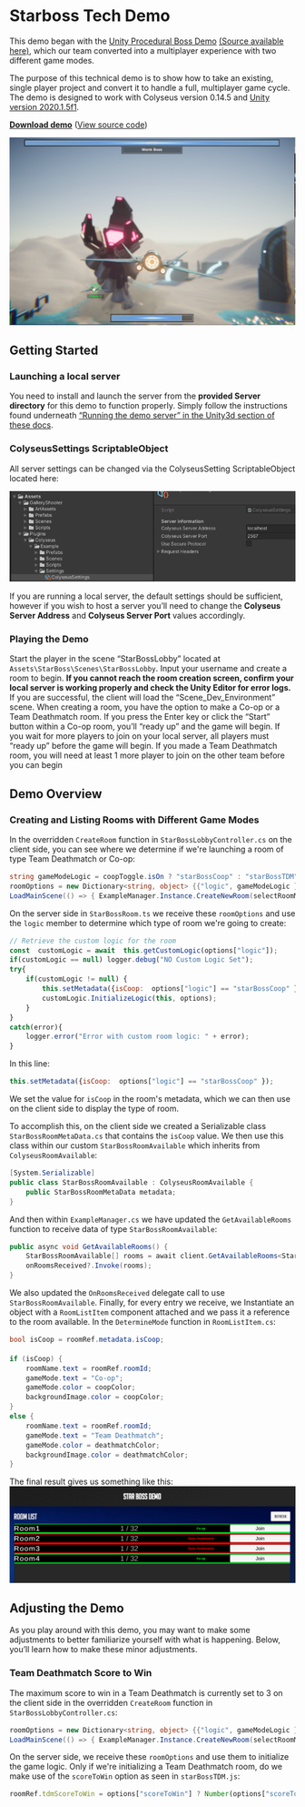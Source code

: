 ﻿# Starboss Tech Demo
This demo began with the [Unity Procedural Boss Demo](https://www.youtube.com/watch?v=LVSmp0zW8pY) [(Source available here)](https://on.unity.com/37K5j1b), which our team converted into a multiplayer experience with two different game modes.

The purpose of this technical demo is to show how to take an existing, single player project and convert it to handle a full, multiplayer game cycle. The demo is designed to work with Colyseus version 0.14.5 and [Unity version 2020.1.5f1](https://unity3d.com/unity/qa/lts-releases).

**[Download demo](https://github.com/colyseus/unity-demo-shooting-gallery/archive/master.zip)** ([View source code](https://github.com/colyseus/unity-demo-shooting-gallery/))

![Screenshot](screenshot.PNG)

## Getting Started

### Launching a local server

You need to install and launch the server from the **provided Server directory** for this demo to function properly. Simply follow the instructions found underneath [“Running the demo server” in the Unity3d section of these docs](/getting-started/unity3d-client/#running-the-demo-server).

### ColyseusSettings ScriptableObject

All server settings can be changed via the ColyseusSetting ScriptableObject located here:

![ScriptableObject](../common-images/scriptable-object.png)

If you are running a local server, the default settings should be sufficient, however if you wish to host a server you’ll need to change the **Colyseus Server Address** and **Colyseus Server Port** values accordingly.

### Playing the Demo

Start the player in the scene “StarBossLobby” located at `Assets\StarBoss\Scenes\StarBossLobby`. Input your username and create a room to begin. **If you cannot reach the room creation screen, confirm your local server is working properly and check the Unity Editor for error logs.** If you are successful, the client will load the “Scene_Dev_Environment” scene. When creating a room, you have the option to make a Co-op or a Team Deathmatch room. If you press the Enter key or click the “Start” button within a Co-op room, you’ll “ready up” and the game will begin. If you wait for more players to join on your local server, all players must “ready up” before the game will begin. If you made a Team Deathmatch room, you will need at least 1 more player to join on the other team before you can begin

## Demo Overview

### Creating and Listing Rooms with Different Game Modes
In the overridden `CreateRoom` function in `StarBossLobbyController.cs` on the client side, you can see where we determine if we're launching a room of type Team Deathmatch or Co-op:
```csharp
string gameModeLogic = coopToggle.isOn ? "starBossCoop" : "starBossTDM";
roomOptions = new Dictionary<string, object> {{"logic", gameModeLogic }, { "scoreToWin", 3 } };
LoadMainScene(() => { ExampleManager.Instance.CreateNewRoom(selectRoomMenu.RoomCreationName, roomOptions);
```
On the server side in `StarBossRoom.ts` we receive these `roomOptions` and use the `logic` member to determine which type of room we're going to create:
```javascript
// Retrieve the custom logic for the room
const  customLogic = await  this.getCustomLogic(options["logic"]);
if(customLogic == null) logger.debug("NO Custom Logic Set");
try{
	if(customLogic != null) {
		this.setMetadata({isCoop:  options["logic"] == "starBossCoop" });
		customLogic.InitializeLogic(this, options);
	}
}
catch(error){
	logger.error("Error with custom room logic: " + error);
}
```
In this line:
```javascript
this.setMetadata({isCoop:  options["logic"] == "starBossCoop" });
```
We set the value for `isCoop` in the room's metadata, which we can then use on the client side to display the type of room. 

To accomplish this, on the client side we created a Serializable class `StarBossRoomMetaData.cs` that contains the `isCoop` value. We then use this class within our custom `StarBossRoomAvailable` which inherits from `ColyseusRoomAvailable`:
```csharp
[System.Serializable]
public class StarBossRoomAvailable : ColyseusRoomAvailable {
    public StarBossRoomMetaData metadata;
}
```
And then within  `ExampleManager.cs` we have updated the `GetAvailableRooms` function to receive data of type `StarBossRoomAvailable`:
```csharp
public async void GetAvailableRooms() {
    StarBossRoomAvailable[] rooms = await client.GetAvailableRooms<StarBossRoomAvailable>(_roomController.roomName);
    onRoomsReceived?.Invoke(rooms);
}
```
We also updated the `OnRoomsReceived` delegate call to use `StarBossRoomAvailable`. Finally, for every entry we receive, we Instantiate an object with a `RoomListItem` component attached  and we pass it a reference to the room available. In the `DetermineMode` function in `RoomListItem.cs`:
```csharp
bool isCoop = roomRef.metadata.isCoop;

if (isCoop) {
    roomName.text = roomRef.roomId;
    gameMode.text = "Co-op";
    gameMode.color = coopColor;
    backgroundImage.color = coopColor;
}
else {
    roomName.text = roomRef.roomId;
    gameMode.text = "Team Deathmatch";
    gameMode.color = deathmatchColor;
    backgroundImage.color = deathmatchColor;
}
```
The final result gives us something like this:
![RoomList](room-list.PNG)

## Adjusting the Demo

As you play around with this demo, you may want to make some adjustments to better familiarize yourself with what is happening. Below, you’ll learn how to make these minor adjustments.

### Team Deathmatch Score to Win

The maximum score to win in a Team Deathmatch is currently set to 3 on the client side in the overridden `CreateRoom` function in `StarBossLobbyController.cs`:
```csharp
roomOptions = new Dictionary<string, object> {{"logic", gameModeLogic }, { "scoreToWin", 3 } };
LoadMainScene(() => { ExampleManager.Instance.CreateNewRoom(selectRoomMenu.RoomCreationName, roomOptions);
```

On the server side, we receive these `roomOptions` and use them to initialize the game logic. Only if we're initializing a Team Deathmatch room, do we make use of the `scoreToWin` option as seen in `starBossTDM.js`:
```javascript
roomRef.tdmScoreToWin = options["scoreToWin"] ? Number(options["scoreToWin"]) : 10;
```
